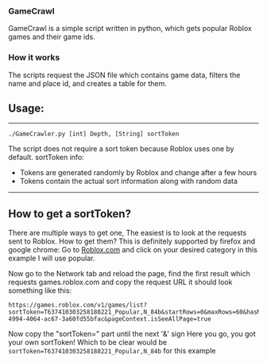 ### GameCrawl
GameCrawl is a simple script written in python, which gets popular Roblox games and their game ids.
### How it works

The scripts request the JSON file which contains game data, filters the name and place id, and creates a table for them.

## Usage:
---
```
./GameCrawler.py [int] Depth, [String] sortToken
```
The script does not require a sort token because Roblox uses one by default.
sortToken info:
* Tokens are generated randomly by Roblox and change after a few hours
* Tokens contain the actual sort information along with random data
---
## How to get a sortToken?
There are multiple ways to get one, The easiest is to look at the requests sent to Roblox.
How to get them?
This is definitely supported by firefox and google chrome:
Go to [Roblox.com](https://www.roblox.com/games) and click on your desired category in this example I will use popular.

Now go to the Network tab and reload the page, find the first result which requests games.roblox.com and copy the request URL it should look something like this:
```
https://games.roblox.com/v1/games/list?sortToken=T637410303258188221_Popular,N_84b&startRows=0&maxRows=60&hasMoreRows=true&sortPosition=3&pageContext.pageId=49be2614-4994-4064-ac67-3a60fd55bfac&pageContext.isSeeAllPage=true
```
Now copy the "sortToken=" part until the next '&' sign
Here you go, you got your own sortToken!
Which to be clear would be ```sortToken=T637410303258188221_Popular,N_84b``` for this example
